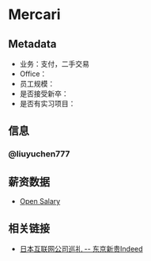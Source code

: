 # Mercari

## Metadata

- 业务：支付，二手交易
- Office：
- 员工规模：
- 是否接受新卒：
- 是否有实习项目：

## 信息

### @liuyuchen777

## 薪资数据

- [Open Salary]()


## 相关链接

- [日本互联网公司巡礼 -- 东京新贵Indeed](https://zhuanlan.zhihu.com/p/98597148)
